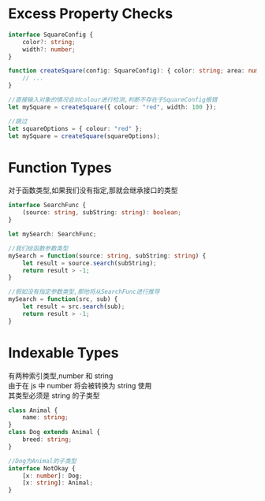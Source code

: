 # Excess Property Checks

```Typescript
interface SquareConfig {
    color?: string;
    width?: number;
}

function createSquare(config: SquareConfig): { color: string; area: number } {
    // ...
}

//直接输入对象的情况会对colour进行检测,判断不存在于SquareConfig报错
let mySquare = createSquare({ colour: "red", width: 100 });

//跳过
let squareOptions = { colour: "red" };
let mySquare = createSquare(squareOptions);
```

# Function Types

对于函数类型,如果我们没有指定,那就会继承接口的类型

```Typescript
interface SearchFunc {
    (source: string, subString: string): boolean;
}

let mySearch: SearchFunc;

//我们给函数参数类型
mySearch = function(source: string, subString: string) {
    let result = source.search(subString);
    return result > -1;
}

//假如没有指定参数类型,那他将从SearchFunc进行推导
mySearch = function(src, sub) {
    let result = src.search(sub);
    return result > -1;
}
```

# Indexable Types

有两种索引类型,number 和 string  
由于在 js 中 number 将会被转换为 string 使用  
其类型必须是 string 的子类型

```Typescript
class Animal {
    name: string;
}
class Dog extends Animal {
    breed: string;
}

//Dog为Animal的子类型
interface NotOkay {
    [x: number]: Dog;
    [x: string]: Animal;
}
```
